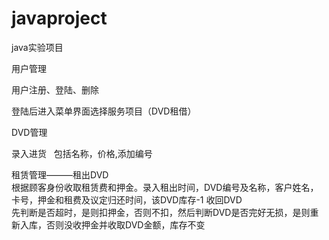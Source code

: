 # javaproject
java实验项目

用户管理

用户注册、登陆、删除

登陆后进入菜单界面选择服务项目（DVD租借）

DVD管理    

录入进货  
包括名称，价格,添加编号

租赁管理———租出DVD   
根据顾客身份收取租赁费和押金。录入租出时间，DVD编号及名称，客户姓名，卡号，押金和租费及议定归还时间，该DVD库存-1
收回DVD   
先判断是否超时，是则扣押金，否则不扣，然后判断DVD是否完好无损，是则重新入库，否则没收押金并收取DVD金额，库存不变








